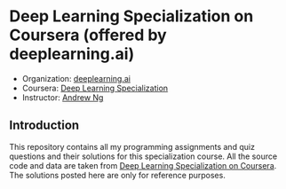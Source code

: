 # Deep Learning Specialization on Coursera (offered by deeplearning.ai)

- Organization: [deeplearning.ai](https://www.deeplearning.ai)
- Coursera: [Deep Learning Specialization](https://www.coursera.org/specializations/deep-learning)
- Instructor: [Andrew Ng](http://www.andrewng.org/)

## Introduction
This repository contains all my programming assignments and quiz questions and their solutions for this specialization course. All the source code and data are taken from [Deep Learning Specialization on Coursera](https://www.coursera.org/specializations/deep-learning). The solutions posted here are only for reference purposes.

